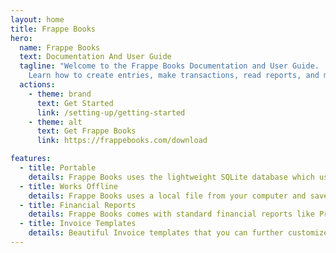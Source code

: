 ```yaml
---
layout: home
title: Frappe Books
hero:
  name: Frappe Books
  text: Documentation And User Guide
  tagline: "Welcome to the Frappe Books Documentation and User Guide.
    Learn how to create entries, make transactions, read reports, and more!"
  actions:
    - theme: brand
      text: Get Started
      link: /setting-up/getting-started
    - theme: alt
      text: Get Frappe Books
      link: https://frappebooks.com/download

features:
  - title: Portable
    details: Frappe Books uses the lightweight SQLite database which uses a single file to store it's data.
  - title: Works Offline
    details: Frappe Books uses a local file from your computer and saves all transactions and entries to this file.
  - title: Financial Reports
    details: Frappe Books comes with standard financial reports like Profit and Loss, Trial Balance and Balance Sheet.
  - title: Invoice Templates
    details: Beautiful Invoice templates that you can further customize with the color and logo of your brand.
---
```


<style>
:root {
  /* Frappe Books CSS Color Variables */
  --gray-25: #FCFCFD;
  --gray-50: #F8F9FC;
  --gray-100: #F2F4F8;
  --gray-200: #EBEFF5;
  --gray-300: #E2E8F0;
  --gray-400: #CAD5E2;
  --gray-500: #9AA8BC;


  --gray-700: #64748B;
  --gray-800: #475569;
  --gray-900: #334155;
  --black: #1E293B;

  --blue-200: #CCE7FF;
  --blue-400: #66B8FF;
  --blue-600: #2490ef;
  --blue-700: #006ECC;
  --blue-800: #005299;
  
  /* Vitepress CSS Variables */
  --vp-c-text-light-1: var(--gray-900);
  --vp-c-text-light-2: var(--gray-700);
  --vp-c-text-light-3: var(--gray-500);
  --vp-c-text-light-4: var(--gray-300);

  --vp-c-white-soft: var(--gray-25);
  --vp-c-white-mute: var(--gray-50);
  --vp-c-black: var(--black);

  --vp-c-gray-light-1: var(--gray-500);
  --vp-c-gray-light-2: var(--gray-400);
  --vp-c-gray-light-3: var(--gray-300);
  --vp-c-gray-light-4: var(--gray-200);
  --vp-c-gray-light-5: var(--gray-100);
  
  --vp-c-divider-light-1: var(--gray-200);
  --vp-c-divider-light-2: var(--gray-300);

  --vp-c-brand-darker: var(--blue-800);
  --vp-c-brand-dark: var(--blue-700);
  --vp-c-brand: var(--blue-600);
  --vp-c-brand-light: var(--blue-400);
  --vp-c-brand-lighter: var(--blue-200);
}

.VPSidebar {
  border-right: solid 1px var(--vp-c-divider-light);
}

.logo {
  width: 6rem;
}

p > img{
  border: solid 1px var(--vp-c-divider-light);
  border-radius: 8px;
}
</style>
